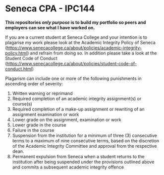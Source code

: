 # Seneca CPA - IPC144

**This repositories _only purpose_ is to build my portfolio so peers and employers can see what I have worked on.**

If you are a current student at Seneca College and your intention is to plagarise my work please look at the Academic Integrity Policy of Seneca (https://www.senecacollege.ca/about/policies/academic-integrity-policy.html) and refrain from doing so.
In addition please take a look at the Student Code of Conduct (https://www.senecacollege.ca/about/policies/student-code-of-conduct.html)

Plagarism can include one or more of the following punishments in ascending order of severity:
1. Written warning or reprimand
2. Required completion of an academic integrity assignment(s) or course(s)
3. Required completion of a make-up assignment or rewriting of an assignment examination or work
4. Lower grade on the assignment, examination or work
5. Lower grade in the course
6. Failure in the course
7. Suspension from the institution for a minimum of three (3) consecutive terms to a maximum of nine    consecutive terms, based on the discretion of the Academic Integrity Committee and approval from the respective dean.
8. Permanent expulsion from Seneca when a student returns to the institution after being suspended under  the provisions outlined above and commits a subsequent academic integrity offence
